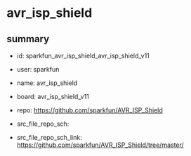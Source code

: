 # avr_isp_shield
 
## summary 
* id: sparkfun_avr_isp_shield_avr_isp_shield_v11
* user: sparkfun
* name: avr_isp_shield
* board: avr_isp_shield_v11
* repo: https://github.com/sparkfun/AVR_ISP_Shield



* src_file_repo_sch: 
* src_file_repo_sch_link: https://github.com/sparkfun/AVR_ISP_Shield/tree/master/






